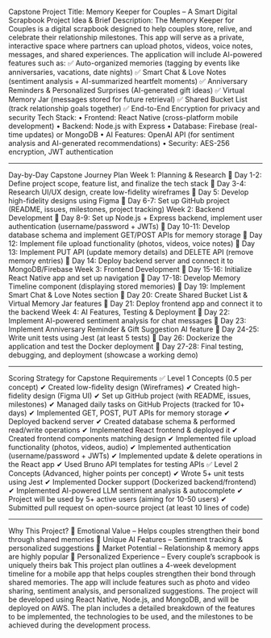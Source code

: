 Capstone Project Title:
Memory Keeper for Couples – A Smart Digital Scrapbook
Project Idea & Brief Description:
The Memory Keeper for Couples is a digital scrapbook designed to help couples store, relive, and celebrate their relationship milestones. This app will serve as a private, interactive space where partners can upload photos, videos, voice notes, messages, and shared experiences.
The application will include AI-powered features such as:
✅ Auto-organized memories (tagging by events like anniversaries, vacations, date nights)
✅ Smart Chat & Love Notes (sentiment analysis + AI-summarized heartfelt moments)
✅ Anniversary Reminders & Personalized Surprises (AI-generated gift ideas)
✅ Virtual Memory Jar (messages stored for future retrieval)
✅ Shared Bucket List (track relationship goals together)
✅ End-to-End Encryption for privacy and security
Tech Stack:
•	Frontend: React Native (cross-platform mobile development)
•	Backend: Node.js with Express
•	Database: Firebase (real-time updates) or MongoDB
•	AI Features: OpenAI API (for sentiment analysis and AI-generated recommendations)
•	Security: AES-256 encryption, JWT authentication
________________________________________
Day-by-Day Capstone Journey Plan
Week 1: Planning & Research
📌 Day 1-2: Define project scope, feature list, and finalize the tech stack
📌 Day 3-4: Research UI/UX design, create low-fidelity wireframes
📌 Day 5: Develop high-fidelity designs using Figma
📌 Day 6-7: Set up GitHub project (README, issues, milestones, project tracking)
Week 2: Backend Development
📌 Day 8-9: Set up Node.js + Express backend, implement user authentication (username/password + JWTs)
📌 Day 10-11: Develop database schema and implement GET/POST APIs for memory storage
📌 Day 12: Implement file upload functionality (photos, videos, voice notes)
📌 Day 13: Implement PUT API (update memory details) and DELETE API (remove memory entries)
📌 Day 14: Deploy backend server and connect it to MongoDB/Firebase
Week 3: Frontend Development
📌 Day 15-16: Initialize React Native app and set up navigation
📌 Day 17-18: Develop Memory Timeline component (displaying stored memories)
📌 Day 19: Implement Smart Chat & Love Notes section
📌 Day 20: Create Shared Bucket List & Virtual Memory Jar features
📌 Day 21: Deploy frontend app and connect it to the backend
Week 4: AI Features, Testing & Deployment
📌 Day 22: Implement AI-powered sentiment analysis for chat messages
📌 Day 23: Implement Anniversary Reminder & Gift Suggestion AI feature
📌 Day 24-25: Write unit tests using Jest (at least 5 tests)
📌 Day 26: Dockerize the application and test the Docker deployment
📌 Day 27-28: Final testing, debugging, and deployment (showcase a working demo)
________________________________________
Scoring Strategy for Capstone Requirements
✅ Level 1 Concepts (0.5 per concept)
✔ Created low-fidelity design (Wireframes)
✔ Created high-fidelity design (Figma UI)
✔ Set up GitHub project (with README, issues, milestones)
✔ Managed daily tasks on GitHub Projects (tracked for 10+ days)
✔ Implemented GET, POST, PUT APIs for memory storage
✔ Deployed backend server
✔ Created database schema & performed read/write operations
✔ Implemented React frontend & deployed it
✔ Created frontend components matching design
✔ Implemented file upload functionality (photos, videos, audio)
✔ Implemented authentication (username/password + JWTs)
✔ Implemented update & delete operations in the React app
✔ Used Bruno API templates for testing APIs
✅ Level 2 Concepts (Advanced, higher points per concept)
✔ Wrote 5+ unit tests using Jest
✔ Implemented Docker support (Dockerized backend/frontend)
✔ Implemented AI-powered LLM sentiment analysis & autocomplete
✔ Project will be used by 5+ active users (aiming for 10-50 users)
✔ Submitted pull request on open-source project (at least 10 lines of code)
________________________________________
Why This Project?
💖 Emotional Value – Helps couples strengthen their bond through shared memories
🤖 Unique AI Features – Sentiment tracking & personalized suggestions
🚀 Market Potential – Relationship & memory apps are highly popular
🎨 Personalized Experience – Every couple’s scrapbook is uniquely theirs
bak
This project plan outlines a 4-week development timeline for a mobile app that helps couples strengthen their bond through shared memories. The app will include features such as photo and video sharing, sentiment analysis, and personalized suggestions. The project will be developed using React Native, Node.js, and MongoDB, and will be deployed on AWS. The plan includes a detailed breakdown of the features to be implemented, the technologies to be used, and the milestones to be achieved during the development process.